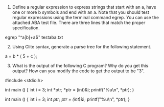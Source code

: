 
1.  Define a regular expression to express strings that start with an a,
have one or more b symbols and end with an a. Note that you should test
regular expressions using the terminal command egrep. You can use the
attached ABA test file. There are three lines that match the proper
specification.


egrep "^a[b]+a$" testaba.txt


2. Using Clite syntax, generate a parse tree for the following statement.

a = b * ( 5 + c );

3. What is the output of the following C program? Why do you get this
output? How can you modify the code to get the output to be "3".

#include <stdio.h>

int main () {
     int i = 3;
     int *ptr;
     *ptr = (int)&i;
     printf("%u\n", *ptr);
}


int main () {
     int i = 3;
     int *ptr;
     ptr = (int*)&i;
     printf("%u\n", *ptr);
}
